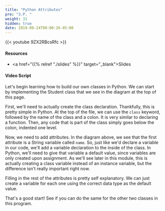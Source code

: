```yaml
---
title: "Python Attributes"
pre: "3.P. "
weight: 31
hidden: true
date: 2019-09-24T00:00:26-05:00
---
```


{{< youtube 9ZX2RBcsRfc >}}

#### Resources

* <a href="{{% relref "./slides" %}}" target="_blank">Slides</a>

#### Video Script

Let's begin learning how to build our own classes in Python. We can start by implementing the Student class that we see in the diagram at the top of this page.

First, we'll need to actually create the class declaration. Thankfully, this is pretty simple in Python. At the top of the file, we can use the `class` keyword, followed by the name of the class and a colon. It is very similar to declaring a function. Then, any code that is part of the class simply goes below the colon, indented one level.

Now, we need to add attributes. In the diagram above, we see that the first attribute is a String variable called `name`. So, just like we'd declare a variable in our code, we'll add a variable declaration to the inside of the class. In Python, we'll need to give that variable a default value, since variables are only created upon assignment. As we'll see later in this module, this is actually creating a class variable instead of an instance variable, but the difference isn't really important right now.

Filling in the rest of the attributes is pretty self explanatory. We can just create a variable for each one using the correct data type as the default value.

That's a good start! See if you can do the same for the other two classes in this program.

